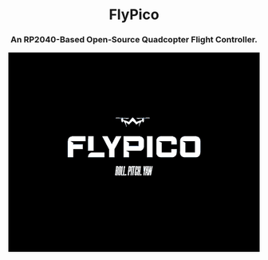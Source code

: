 <div align="center">
  <h1>FlyPico</h1>
  <h3>An RP2040-Based Open-Source Quadcopter Flight Controller.</h3>
  <img src="assets/logo/logo.jpg" alt="Logo" width="700" height="400">
</div>
